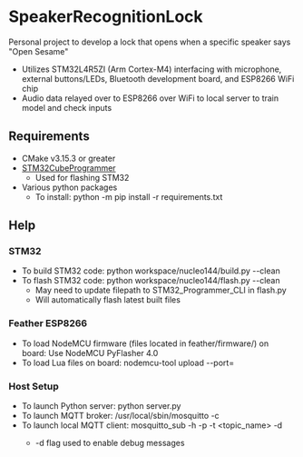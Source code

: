 # SpeakerRecognitionLock
Personal project to develop a lock that opens when a specific speaker says "Open Sesame"

* Utilizes STM32L4R5ZI (Arm Cortex-M4) interfacing with microphone, external buttons/LEDs, Bluetooth development board, and ESP8266 WiFi chip
* Audio data relayed over to ESP8266 over WiFi to local server to train model and check inputs

## Requirements
* CMake v3.15.3 or greater
* [STM32CubeProgrammer](https://www.st.com/en/development-tools/stm32cubeprog.html)
    * Used for flashing STM32
* Various python packages
    * To install: python -m pip install -r requirements.txt

## Help
### STM32
* To build STM32 code: python workspace/nucleo144/build.py --clean
* To flash STM32 code: python workspace/nucleo144/flash.py --clean
    * May need to update filepath to STM32_Programmer_CLI in flash.py
    * Will automatically flash latest built files

### Feather ESP8266
* To load NodeMCU firmware (files located in feather/firmware/) on board: Use NodeMCU PyFlasher 4.0
* To load Lua files on board: nodemcu-tool upload --port=<port> <filepath>

### Host Setup
* To launch Python server: python server.py
* To launch MQTT broker: /usr/local/sbin/mosquitto -c <path to config file>
* To launch local MQTT client: mosquitto_sub -h <host name> -p <port> -t <topic_name> -d
    * -d flag used to enable debug messages
